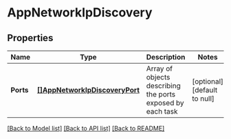 # AppNetworkIpDiscovery

## Properties
Name | Type | Description | Notes
------------ | ------------- | ------------- | -------------
**Ports** | [**[]AppNetworkIpDiscoveryPort**](app.network.IpDiscoveryPort.md) | Array of objects describing the ports exposed by each task  | [optional] [default to null]

[[Back to Model list]](../README.md#documentation-for-models) [[Back to API list]](../README.md#documentation-for-api-endpoints) [[Back to README]](../README.md)


